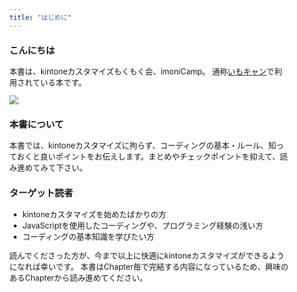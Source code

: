 ```yaml
---
title: "はじめに"
---
```

### こんにちは
本書は、kintoneカスタマイズもくもく会、imoniCamp。
通称[いもキャン](https://page.cybozu.co.jp/-/mokumoku-imonicamp)で利用されている本です。

![](https://storage.googleapis.com/zenn-user-upload/b5916f3ec2dafbcda0215703.png)


### 本書について
本書では、kintoneカスタマイズに拘らず、コーディングの基本・ルール、知っておくと良いポイントをお伝えします。まとめやチェックポイントを抑えて、読み進めてみて下さい。


### ターゲット読者
- kintoneカスタマイズを始めたばかりの方
- JavaScriptを使用したコーディングや、プログラミング経験の浅い方
- コーディングの基本知識を学びたい方


読んでくださった方が、今まで以上に快適にkintoneカスタマイズができるようになれば幸いです。
本書はChapter毎で完結する内容になっているため、興味のあるChapterから読み進めてください。